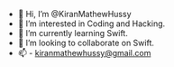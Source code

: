 - 👋 Hi, I’m @KiranMathewHussy
- 👀 I’m interested in Coding and Hacking.
- 🌱 I’m currently learning Swift.
- 💞️ I’m looking to collaborate on Swift.
- 📫 - kiranmathewhussy@gmail.com
